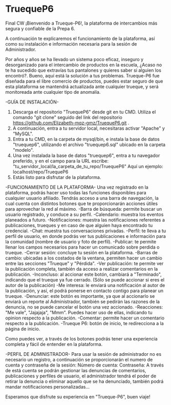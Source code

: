 # TruequeP6
Final CW
¡Bienvenido a Trueque-P6!, la plataforma de intercambios más segura y confiable de la Prepa 6.

A continuación te explicaremos el funcionamiento de la plataforma, así como su instalación e información necesaria
para la sesión de Administrador.

Por años y años se ha llevado un sistema poco eficaz, inseguro y desorganizado para el intercambio de productos en
la escuela, ¿Acaso no te ha sucedido que extravías tus pantalones y quieres saber si alguien los encontró?.
Bueno, aquí está la solución a tus problemas. Trueque-P6 fue diseñada para el libre comercio de productos, puedes estar seguro de que esta plataforma se mantendrá actualizada ante cualquier trueque, y será monitoreada ante cualquier tipo de anomalía.

-GUÍA DE INSTALACIÓN-
1. Descarga el repositorio "TruequeP6" desde git en tu CMD. Utiliza el comando "git clone" seguido del link del repositorio https://github.com/Elizabeth-mqz-gmz/TruequeP6.git .
2. A continuación, entra a tu servidor local, necesitaras activar "Apache" y "MySQL".
3. Entra a tu CMD, en la carpeta de mysql/bin, e instala la base de datos "truequep6", utilizando el archivo "truequep6.sql" ubicado en la carpeta "modelo".
4. Una vez instalada la base de datos "truequep6", entra a tu navegador preferido, y en el campo para la URL escribe:         "tu_servidor_local/la_carpeta_de_tu_repo/TruequeP6"
Aquí un ejemplo:   localhost/repo/TruequeP6
5. Estás listo para disfrutar de la plataforma.

-FUNCIONAMIENTO DE LA PLATAFORMA-
Una vez registrado en la plataforma, podrás hacer uso todas las funciones disponibles para cualquier usuario afiliado. Tendrás acceso a una barra de navegación, la cual cuenta con distintos botones que te proporcionarán acciones útiles para aprovechar la red al máximo.
    -Barra de búsqueda: permite buscar un usuario registrado, y conduce a su perfil.
        -Calendario: muestra los eventos planeados a futuro.
        -Notificaciones: muestra las notificaciones referentes a publicaciones, trueques y en caso de que alguien haya encontrado tu credencial.
        -Chat: muestra tus conversaciones privadas.
        -Perfil: te lleva a tu perfil de usuario, en donde podrás ver tus publicaciones e información para la comunidad (nombre de usuario y foto de perfil).
        -Publicar: te permite llenar los campos necesarios para hacer un comunicado sobre perdida o trueque.
        -Cerrar sesión: concluye tu sesión en la plataforma.
-Barras de cambio: ubicadas a los costados de la ventana, permiten hacer un cambio entre las secciones "Trueque" y "Pérdida".
-Ver publicación: te permite ver la publicación completa, también da acceso a realizar comentarios en la publicación.
    -Inconcluso: al accionar este botón, cambiará a "Terminado", indicando que el trueque ya fue cerrado. (Sólo se puede accionar si eres el autor de la publicación)
    -Me interesa: le enviará una notificación al autor de la publicación, y así, el podrá ponerse en contacto contigo para planear un trueque.
    -Denunciar: este botón es importante, ya que al accionarlo se enviará un reporte al Administrador, también se pedirán las razones de la denuncia, no se puede cancelar el botón una vez accionado.
    -Reacciones: "Me vale", "Jajajaja", "Mmm". Puedes hacer uso de ellas, indicando tu opinion respecto a la publicación.
    -Comentar: permite hacer un comentario respecto a la publicación.
-Trueque P6: botón de inicio, te redirecciona a la página de inicio.

Como puedes ver, a través de los botones podrás tener una experiencia completa y fácil de entender en la plataforma.

-PERFIL DE ADMINISTRADOR-
Para usar la sesión de administrador no es necesario un registro, a continuación se proporcionarán el numero de cuenta y contraseña de la sesión:
    Número de cuenta:
    Contraseña:
A través de está cuenta se podrán gestionar las denuncias de comentarios, publicaciones y perfiles de usuario, el administrador tendrá el poder de retirar la denuncia o eliminar aquello que se ha denunciado, también podrá mandar notificaciones personalizadas...

Esperamos que disfrute su experiencia en "Trueque-P6", buen viaje!
